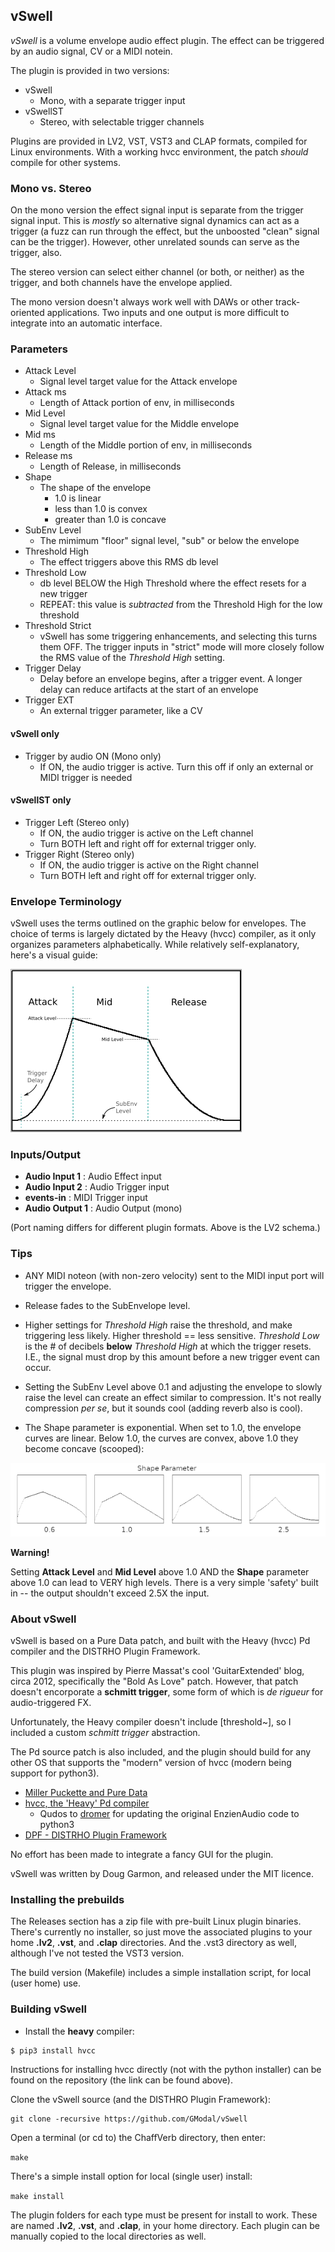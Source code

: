<!---
Markdown
-->

## vSwell

*vSwell* is a volume envelope audio effect plugin. The effect can be triggered by an audio signal, CV or a MIDI notein.

The plugin is provided in two versions:

   * vSwell 
      * Mono, with a separate trigger input
   * vSwellST
      * Stereo, with selectable trigger channels

Plugins are provided in LV2, VST, VST3 and CLAP formats, compiled for Linux environments. With a working hvcc environment, the patch *should* compile for other systems.

### Mono vs. Stereo

On the mono version the effect signal input is separate from the trigger signal input. This is *mostly* so alternative signal dynamics can act as a trigger (a fuzz can run through the effect, but the unboosted "clean" signal can be the trigger). However, other unrelated sounds can serve as the trigger, also.

The stereo version can select either channel (or both, or neither) as the trigger, and both channels have the envelope applied.

The mono version doesn't always work well with DAWs or other track-oriented applications. Two inputs and one output is more difficult to integrate into an automatic interface.

### Parameters

   * Attack Level
      * Signal level target value for the Attack envelope
   * Attack ms
      * Length of Attack portion of env, in milliseconds
   * Mid Level
      * Signal level target value for the Middle envelope
   * Mid ms
      * Length of the Middle portion of env, in milliseconds
   * Release ms
      * Length of Release, in milliseconds
   * Shape
      * The shape of the envelope
         * 1.0 is linear
         * less than 1.0 is convex
         * greater than 1.0 is concave
   * SubEnv Level
      * The mimimum "floor" signal level, "sub" or below the envelope
   * Threshold High
      * The effect triggers above this RMS db level
   * Threshold Low
      * db level BELOW the High Threshold where the effect resets for a new trigger
      * REPEAT: this value is *subtracted* from the Threshold High for the low threshold
   * Threshold Strict
      * vSwell has some triggering enhancements, and selecting this turns them OFF. The trigger inputs in "strict" mode will more closely follow the RMS value of the *Threshold High* setting.
   * Trigger Delay
      * Delay before an envelope begins, after a trigger event. A longer delay can reduce artifacts at the start of an envelope
   * Trigger EXT
      * An external trigger parameter, like a CV

#### vSwell only

   * Trigger by audio ON (Mono only)
      * If ON, the audio trigger is active. Turn this off if only an external or MIDI trigger is needed

#### vSwellST only

   * Trigger Left (Stereo only)
      * If ON, the audio trigger is active on the Left channel
      * Turn BOTH left and right off for external trigger only.
   * Trigger Right (Stereo only)
      * If ON, the audio trigger is active on the Right channel
      * Turn BOTH left and right off for external trigger only.

### Envelope Terminology

vSwell uses the terms outlined on the graphic below for envelopes. The choice of terms is largely dictated by the Heavy (hvcc) compiler, as it only organizes parameters alphabetically. While relatively self-explanatory, here's a visual guide:

![Shape param](extra/envdefs2.png)

### Inputs/Output

   * **Audio Input 1** : Audio Effect input
   * **Audio Input 2** : Audio Trigger input
   * **events-in** : MIDI Trigger input
   * **Audio Output 1** : Audio Output (mono)

(Port naming differs for different plugin formats. Above is the LV2 schema.)

### Tips

   * ANY MIDI noteon (with non-zero velocity) sent to the MIDI input port will trigger the envelope.

   * Release fades to the SubEnvelope level.

   * Higher settings for *Threshold High* raise the threshold, and make triggering less likely. Higher threshold == less sensitive. *Threshold Low* is the # of decibels **below** *Threshold High* at which the trigger resets. I.E., the signal must drop by this amount before a new trigger event can occur.

   * Setting the SubEnv Level above 0.1 and adjusting the envelope to slowly raise the level can create an effect similar to compression. It's not really compression *per se*, but it sounds cool (adding reverb also is cool).

   * The Shape parameter is exponential. When set to 1.0, the envelope curves are linear. Below 1.0, the curves are convex, above 1.0 they become concave (scooped):

![Shape param](extra/shape_param.png)

**Warning!** 

Setting **Attack Level** and **Mid Level** above 1.0 AND the **Shape** parameter above 1.0 can lead to VERY high levels. There is a very simple 'safety' built in -- the output shouldn't exceed 2.5X the input.


### About vSwell

vSwell is based on a Pure Data patch, and built with the Heavy (hvcc) Pd compiler and the DISTRHO Plugin Framework.

This plugin was inspired by Pierre Massat's cool 'GuitarExtended' blog, circa 2012, specifically the "Bold As Love" patch. However, that patch doesn't encorporate a **schmitt trigger**, some form of which is *de rigueur* for audio-triggered FX.

Unfortunately, the Heavy compiler doesn't include [threshold~], so I included a custom *schmitt trigger* abstraction.

The Pd source patch is also included, and the plugin should build for any other OS that supports the "modern" version of hvcc (modern being support for python3).

   * [Miller Puckette and Pure Data](http://msp.ucsd.edu/index.htm)
   * [hvcc, the 'Heavy' Pd compiler](https://github.com/Wasted-Audio/hvcc)
      * Qudos to [dromer](https://github.com/dromer) for updating the original EnzienAudio code to python3
   * [DPF - DISTRHO Plugin Framework](https://distrho.github.io/DPF/index.html)

No effort has been made to integrate a fancy GUI for the plugin.

vSwell was written by Doug Garmon, and released under the MIT licence.

### Installing the prebuilds

The Releases section has a zip file with pre-built Linux plugin binaries. There's currently no installer, so just move the associated plugins to your home **.lv2**, **.vst**, and **.clap** directories. And the .vst3 directory as well, although I've not tested the VST3 version.

The build version (Makefile) includes a simple installation script, for local (user home) use.

### Building vSwell

- Install the **heavy** compiler:
```
$ pip3 install hvcc
```
Instructions for installing hvcc directly (not with the python installer) can be found on the repository (the link can be found above).

Clone the vSwell source (and the DISTHRO Plugin Framework):

```
git clone -recursive https://github.com/GModal/vSwell
```

Open a terminal (or cd to) the ChaffVerb directory, then enter:

`make`

There's a simple install option for local (single user) install:

`make install`

The plugin folders for each type must be present for install to work. These are named **.lv2**, **.vst**, and **.clap**, in your home directory. Each plugin can be manually copied to the local directories as well.
